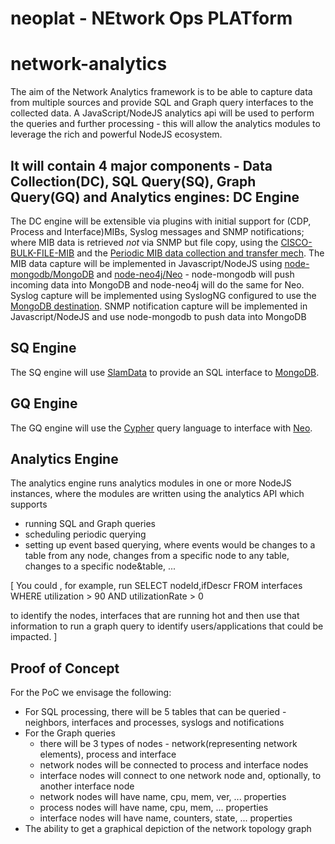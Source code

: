 # neoplat - NEtwork Ops PLATform
# network-analytics
The aim of the Network Analytics framework is to be able to capture data from multiple sources and provide SQL and Graph query interfaces to the collected data. A  JavaScript/NodeJS analytics api will be used to perform the queries and further processing - this will allow the analytics modules to leverage the rich and powerful NodeJS ecosystem.

It will contain 4 major components -  Data Collection(DC), SQL Query(SQ), Graph Query(GQ) and Analytics engines:
DC Engine
---------
The DC engine will be extensible via plugins with initial support for (CDP, Process and Interface)MIBs, Syslog messages and SNMP notifications; where MIB data is retrieved _not_ via SNMP but file copy, using the [CISCO-BULK-FILE-MIB](http://www.cisco.com/c/en/us/support/docs/ip/simple-network-management-protocol-snmp/24304-bulk-file-mib.html) and the [Periodic MIB data collection and transfer mech](http://www.cisco.com/c/en/us/td/docs/ios/12_0s/feature/guide/gdatacol.html).
The MIB data capture will be implemented in Javascript/NodeJS using [node-mongodb/MongoDB](https://github.com/mongodb/node-mongodb-native) and [node-neo4j/Neo](https://github.com/thingdom/node-neo4j/tree/v2) - node-mongodb will push incoming data into MongoDB and node-neo4j will do the same for Neo.
Syslog capture will be implemented using SyslogNG configured to use the [MongoDB destination](https://www.balabit.com/sites/default/files/documents/syslog-ng-ose-latest-guides/en/syslog-ng-ose-guide-admin/html/configuring-destinations-mongodb.html).
SNMP notification capture will be implemented in Javascript/NodeJS and use node-mongodb to push data into MongoDB

SQ Engine
--------
The SQ engine will use [SlamData](http://slamdata.com/) to provide an SQL interface to  [MongoDB](https://www.mongodb.org/).

GQ Engine
---------
The GQ engine will use the [Cypher](http://neo4j.com/developer/cypher-query-language/) query language to interface with [Neo](https://github.com/neo4j/neo4j).

Analytics Engine
-------------
The analytics engine runs analytics modules in one or more NodeJS instances, where the modules are written using the analytics API which supports
* running SQL and Graph queries
* scheduling periodic querying
* setting up event based querying, where events would be changes to a table from any node, changes from a specific node to any table, changes to a specific node&table, ...

[
You could , for example, run
SELECT nodeId,ifDescr FROM interfaces WHERE utilization > 90 AND utilizationRate > 0

to identify the nodes, interfaces that are running hot and then use that information to run a graph query to identify  users/applications that could be impacted.
]

Proof of Concept
----------------
For the PoC we envisage the following:
* For SQL processing, there will be 5 tables that can be queried - neighbors, interfaces and processes, syslogs and notifications
* For the Graph queries
  * there will be 3 types of nodes - network(representing network elements), process and interface
  * network nodes will be connected to process  and interface nodes
  * interface nodes will connect to one network node and, optionally, to another interface node
  * network nodes will have name, cpu, mem, ver, ... properties
  * process nodes will have name, cpu, mem, ...  properties
  * interface nodes will have name, counters, state, ... properties
* The ability to get a graphical depiction of the network topology graph
